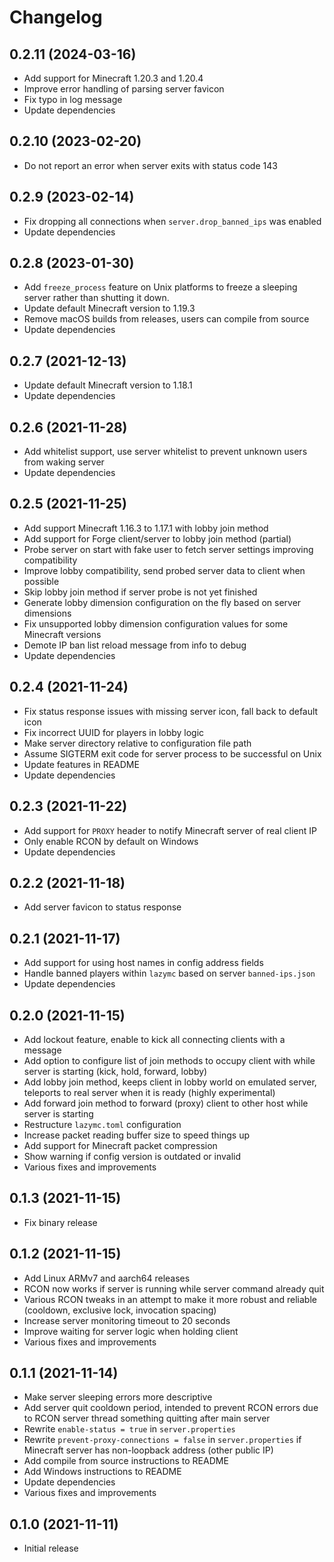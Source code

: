 # Changelog

## 0.2.11 (2024-03-16)

- Add support for Minecraft 1.20.3 and 1.20.4
- Improve error handling of parsing server favicon
- Fix typo in log message
- Update dependencies

## 0.2.10 (2023-02-20)

- Do not report an error when server exits with status code 143

## 0.2.9 (2023-02-14)

- Fix dropping all connections when `server.drop_banned_ips` was enabled
- Update dependencies

## 0.2.8 (2023-01-30)

- Add `freeze_process` feature on Unix platforms to freeze a sleeping server
  rather than shutting it down.
- Update default Minecraft version to 1.19.3
- Remove macOS builds from releases, users can compile from source
- Update dependencies

## 0.2.7 (2021-12-13)

- Update default Minecraft version to 1.18.1
- Update dependencies

## 0.2.6 (2021-11-28)

- Add whitelist support, use server whitelist to prevent unknown users from waking server
- Update dependencies

## 0.2.5 (2021-11-25)

- Add support Minecraft 1.16.3 to 1.17.1 with lobby join method
- Add support for Forge client/server to lobby join method (partial)
- Probe server on start with fake user to fetch server settings improving compatibility
- Improve lobby compatibility, send probed server data to client when possible
- Skip lobby join method if server probe is not yet finished
- Generate lobby dimension configuration on the fly based on server dimensions
- Fix unsupported lobby dimension configuration values for some Minecraft versions
- Demote IP ban list reload message from info to debug
- Update dependencies

## 0.2.4 (2021-11-24)

- Fix status response issues with missing server icon, fall back to default icon
- Fix incorrect UUID for players in lobby logic
- Make server directory relative to configuration file path
- Assume SIGTERM exit code for server process to be successful on Unix
- Update features in README
- Update dependencies

## 0.2.3 (2021-11-22)

- Add support for `PROXY` header to notify Minecraft server of real client IP
- Only enable RCON by default on Windows
- Update dependencies

## 0.2.2 (2021-11-18)

- Add server favicon to status response

## 0.2.1 (2021-11-17)

- Add support for using host names in config address fields
- Handle banned players within `lazymc` based on server `banned-ips.json`
- Update dependencies

## 0.2.0 (2021-11-15)

- Add lockout feature, enable to kick all connecting clients with a message
- Add option to configure list of join methods to occupy client with while server is starting (kick, hold, forward, lobby)
- Add lobby join method, keeps client in lobby world on emulated server, teleports to real server when it is ready (highly experimental)
- Add forward join method to forward (proxy) client to other host while server is starting
- Restructure `lazymc.toml` configuration
- Increase packet reading buffer size to speed things up
- Add support for Minecraft packet compression
- Show warning if config version is outdated or invalid
- Various fixes and improvements

## 0.1.3 (2021-11-15)

- Fix binary release

## 0.1.2 (2021-11-15)

- Add Linux ARMv7 and aarch64 releases
- RCON now works if server is running while server command already quit
- Various RCON tweaks in an attempt to make it more robust and reliable (cooldown, exclusive lock, invocation spacing)
- Increase server monitoring timeout to 20 seconds
- Improve waiting for server logic when holding client
- Various fixes and improvements

## 0.1.1 (2021-11-14)

- Make server sleeping errors more descriptive
- Add server quit cooldown period, intended to prevent RCON errors due to RCON
  server thread something quitting after main server
- Rewrite `enable-status = true` in `server.properties`
- Rewrite `prevent-proxy-connections = false` in `server.properties` if
  Minecraft server has non-loopback address (other public IP)
- Add compile from source instructions to README
- Add Windows instructions to README
- Update dependencies
- Various fixes and improvements

## 0.1.0 (2021-11-11)

- Initial release
